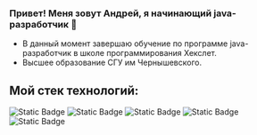 ### Привет! Меня зовут Андрей, я начинающий java-разработчик 👋

<!--
**CyberXAndrew/CyberXAndrew** is a ✨ _special_ ✨ repository because its `README.md` (this file) appears on your GitHub profile.

Here are some ideas to get you started:

- 🔭 I’m currently working on ...
- 🌱 I’m currently learning ...
- 👯 I’m looking to collaborate on ...
- 🤔 I’m looking for help with ...
- 💬 Ask me about ...
- 📫 How to reach me: ...
- 😄 Pronouns: ...
- ⚡ Fun fact: ...
-->

- В данный момент завершаю обучение по программе java-разработчик в школе программирования Хекслет.
- Высшее образование СГУ им Чернышевского.

## Мой стек технологий:
![Static Badge](https://img.shields.io/badge/JAVA-red?style=for-the-badge&color=FF4500)
![Static Badge](https://img.shields.io/badge/GRADLE-blue?style=for-the-badge&logo=gradle&logoColor=%2351CBBF&color=%2302303A)
![Static Badge](https://img.shields.io/badge/junit-%23FDEBD0?style=for-the-badge&logo=junit5&logoColor=%23FDEBD0&color=%2325A162)
![Static Badge](https://img.shields.io/badge/GIT-black?style=for-the-badge&logo=git&logoColor=white&color=%23F05032)
![Static Badge](https://img.shields.io/badge/IntelliJ%20idea-black?style=for-the-badge&logo=intellij%20IDEA&logoColor=white&color=%23000000)

